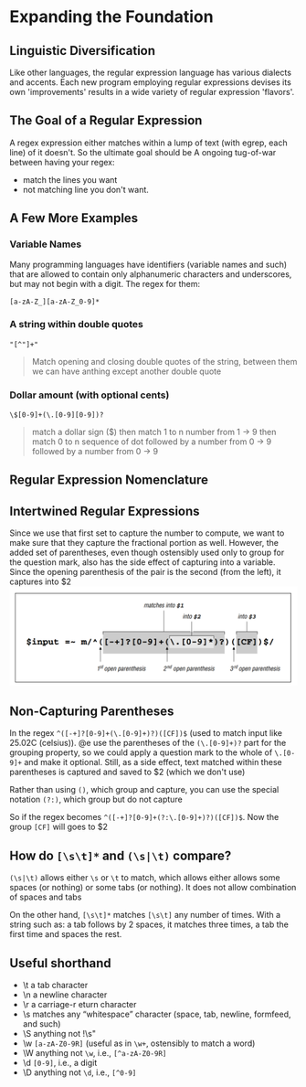 # Expanding the Foundation
## Linguistic Diversification
Like other languages, the regular expression language has various dialects and accents. Each new program employing regular expressions devises its own 'improvements' results in a wide variety of regular expression 'flavors'.

## The Goal of a Regular Expression
A regex expression either matches within a lump of text (with egrep, each line) of it doesn't. So the ultimate goal should be A ongoing tug-of-war between having your regex:
- match the lines you want
- not matching line you don't want.

## A Few More Examples
### Variable Names
Many programming languages have identifiers (variable names and such) that are allowed to contain only alphanumeric characters and underscores, but may not begin with a digit.
The regex for them:
```
[a-zA-Z_][a-zA-Z_0-9]*
```

### A string within double quotes
```
"[^"]+"
```

> Match opening and closing double quotes of the string, between them we can have anthing except another double quote

### Dollar amount (with optional cents)
```
\$[0-9]+(\.[0-9][0-9])?
```

> match a dollar sign ($) then match 1 to n number from 1 -> 9 then match 0 to n sequence of dot followed by a number from 0 -> 9 followed by a number from 0 -> 9

## Regular Expression Nomenclature

## Intertwined Regular Expressions
Since we use that first set to capture the number to compute, we want to make sure that they capture the fractional portion as well. However, the added set of parentheses, even though ostensibly used only to group for the question mark, also has the side effect of capturing into a variable. Since the opening parenthesis of the pair is the second (from the left), it captures into $2
![Alt text](images/nesting_group_example.png)

## Non-Capturing Parentheses
In the regex ```^([-+]?[0-9]+(\.[0-9]+)?)([CF])$``` (used to match input like 25.02C (celsius)). @e use the parentheses of the ```(\.[0-9]+)?``` part for the grouping property, so we could apply a question mark to the whole of ```\.[0-9]+``` and make it optional. Still, as a side effect, text matched within
these parentheses is captured and saved to $2 (which we don't use)

Rather than using ```()```, which group and capture, you can use the special notation ```(?:)```, which group but do not capture

So if the regex becomes ```^([-+]?[0-9]+(?:\.[0-9]+)?)([CF])$```. Now the group ```[CF]``` will goes to $2

## How do ```[\s\t]*``` and ```(\s|\t)``` compare?
```(\s|\t)``` allows either ```\s``` or ```\t``` to match, which allows either allows some spaces (or nothing) or some tabs (or nothing). It does not allow combination of spaces and tabs

On the other hand, ```[\s\t]*``` matches ```[\s\t]``` any number of times. With a string such as: a tab follows by 2 spaces, it matches three times, a tab the first time and spaces the rest.

## Useful shorthand
- \t a tab character
- \n a newline character
- \r a carriage-r eturn character
- \s matches any “whitespace” character (space, tab, newline, formfeed, and such)
- \S anything not !\s"
- \w ```[a-zA-Z0-9R]``` (useful as in ```\w+```, ostensibly to match a word)
- \W anything not ```\w```, i.e., ```[^a-zA-Z0-9R]```
- \d ```[0-9]```, i.e., a digit
- \D anything not ```\d```, i.e., ```[^0-9]```